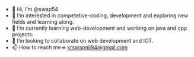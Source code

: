- 👋 Hi, I’m @swap54
- 👀 I’m interested in competetive-coding, development and exploring new fields and learning along.
- 🌱 I’m currently learning web-development and working on java and cpp projects.
- 💞️ I’m looking to collaborate on web development and IOT.
- 📫 How to reach me=> krswapnil84@gmail.com

<!---
swap54/swap54 is a ✨ special ✨ repository because its `README.md` (this file) appears on your GitHub profile.
You can click the Preview link to take a look at your changes.
--->
